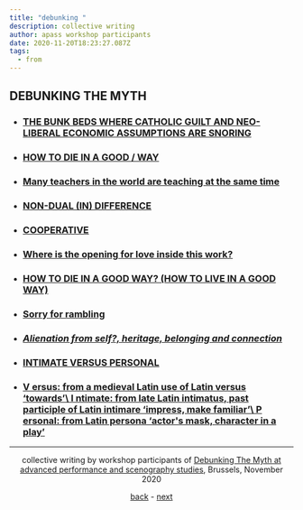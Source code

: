 ```yaml
---
title: "debunking "
description: collective writing
author: apass workshop participants
date: 2020-11-20T18:23:27.087Z
tags:
  - from
---
```

## DEBUNKING THE MYTH[](https://rezgauche.be/debunking/page-01/)

* ### [THE BUNK BEDS WHERE CATHOLIC GUILT AND NEO-LIBERAL ECONOMIC ASSUMPTIONS ARE SNORING](https://rezgauche.be/debunking/page-01/)
* ### [HOW TO DIE IN A GOOD / WAY](https://rezgauche.be/debunking/page-02/)
* ### [Many teachers in the world are teaching at the same time](https://rezgauche.be/debunking/page-03)
* ### [NON-DUAL (IN) DIFFERENCE](https://rezgauche.be/debunking/page-04)
* ### [COOPERATIVE](https://rezgauche.be/debunking/page-05)
* ### [Where is the opening for love inside this work?](https://rezgauche.be/debunking/page-06/)
* ### [HOW TO DIE IN A GOOD WAY? (HOW TO LIVE IN A GOOD WAY)](https://rezgauche.be/debunking/page-07)
* ### [Sorry for rambling](https://rezgauche.be/debunking/page-08/)
* ### *[Alienation from self?, heritage, belonging and connection](https://rezgauche.be/debunking/page-09/)*
* ### [INTIMATE VERSUS PERSONAL](https://rezgauche.be/debunking/page-10)
* ### [V ersus: from a medieval Latin use of Latin versus ‘towards’\ I ntimate: from late Latin intimatus, past participle of Latin intimare ‘impress, make familiar’\ P ersonal: from Latin persona ‘actor's mask, character in a play’](https://rezgauche.be/debunking/page-11/)

<hr>

<div align="center">

collective writing by workshop participants of <a href="https://apass.be/debunking-the-myth/" target="_blank">Debunking The Myth at advanced performance and scenography studies<a/>, Brussels, November 2020

<a href="{{ '/posts/debunking/' | url }}">back</a> - <a href="{{ '/debunking/page-01/' | url }}">next</a>